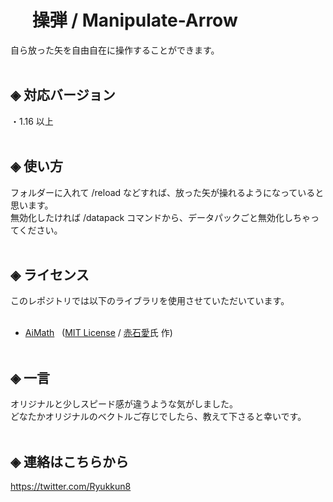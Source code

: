 # &nbsp;　操弾 / Manipulate-Arrow
自ら放った矢を自由自在に操作することができます。<br><br>

## ◈ 対応バージョン<br>
  ・1.16 以上<br><br>
  
## ◈ 使い方
フォルダーに入れて /reload などすれば、放った矢が操れるようになっていると思います。<br>
無効化したければ /datapack コマンドから、データパックごと無効化しちゃってください。<br><br>

## ◈ ライセンス
このレポジトリでは以下のライブラリを使用させていただいています。<br><br>
 - [AiMath](https://github.com/Ai-Akaishi/AiMath) &nbsp; ([MIT License](Other-License/AiMath-LiCENSE) / [赤石愛](https://twitter.com/AiAkaishi)氏 作)<br><br>

## ◈ 一言
オリジナルと少しスピード感が違うような気がしました。<br>
どなたかオリジナルのベクトルご存じでしたら、教えて下さると幸いです。<br><br>

## ◈ 連絡はこちらから
https://twitter.com/Ryukkun8
